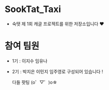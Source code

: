 # SookTat_Taxi

- 숙탯 제 1회 캐글 프로젝트를 위한 저장소입니다 ❤ 

# 참여 팀원
- 1기 : 이지수 임유나
- 2기 : 박지은 이민지 임주영로 구성되어 있습니다 !
  
  다들 팟팅 (o゜▽゜)o☆
